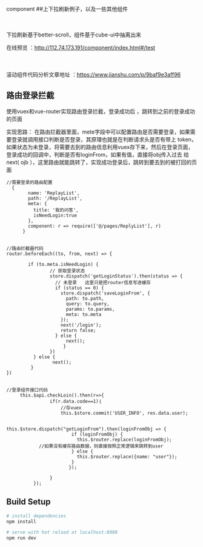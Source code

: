 component
##上下拉刷新例子，以及一些其他组件

<br>
<br>
 下拉刷新基于better-scroll，组件基于cube-ui中抽离出来<br>

 在线预览 ：http://112.74.173.191/component/index.html#/test <br><br>
<br>
<br>
滚动组件代码分析文章地址 ：https://www.jianshu.com/p/9baf9e3aff96
<br>

## 路由登录拦截

使用vuex和vue-router实现路由登录拦截，登录成功后 ，跳转到之前的登录成功的页面

实现思路：
在路由拦截器里面，mete字段中可以配置路由是否需要登录，如果需要登录就调用接口判断是否登录，其原理也就是在判断请求头是否有带上 token，如果状态为未登录，将需要去到的路由信息利用vuex存下来，然后在登录页面，登录成功的回调中，判断是否有loginFrom，如果有值，直接将obj传入过去 给next( ojb ），这里路由就能跳转了，实现成功登录后，跳转到要去到的被打回的页面

```
//需要登录的路由配置
  {
        name: 'ReplayList',
        path: '/ReplayList',
        meta: {
          title: '我的问答',
          isNeedLogin:true
        },
        component: r => require(['@/pages/ReplyList'], r)
      }


//路由拦截器代码
router.beforeEach((to, from, next) => {
        
        if (to.meta.isNeedLogin) {
                // 获取登录状态     
                store.dispatch('getLoginStatus').then(status => {
                  // 未登录   这里只是把router信息写进缓存
                  if (status == 0) {
                    store.dispatch('saveLoginFrom', {
                      path: to.path,
                      query: to.query,
                      params: to.params,
                      meta: to.meta
                    });
                    next('/login');
                    return false;
                  } else {
                  	  next();
                 	 }
                })
          } else {
               	 next();
         }
})


//登录组件接口代码
     this.$api.checkLoin().then(r=>{
                if(r.data.code==1)｛
                    //存vuex
                    this.$store.commit('USER_INFO', res.data.user);

                      this.$store.dispatch("getLoginFrom").then(loginFromObj => {
                        if (loginFromObj) {
                          this.$router.replace(loginFromObj);
            //如果没有缓存路由数据，则直接按照正常逻辑来跳转到user
                        } else {
                          this.$router.replace({name: "user"});
                        }
                       });
     
                }
          });

```



## Build Setup



``` bash
# install dependencies
npm install

# serve with hot reload at localhost:8080
npm run dev



